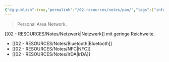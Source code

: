 ```yaml
---
{"dg-publish":true,"permalink":"/02-resources/notes/pan/","tags":["informatik/netzwerk/wireless"],"noteIcon":"","updated":"2025-09-10T16:35:31.000+02:00"}
---
```


> Personal Area Network.

[[02 - RESOURCES/Notes/Netzwerk\|Netzwerk]] mit geringe Reichweite.
- [[02 - RESOURCES/Notes/Bluetooth\|Bluetooth]]
- [[02 - RESOURCES/Notes/NFC\|NFC]]
- [[02 - RESOURCES/Notes/IrDA\|IrDA]]